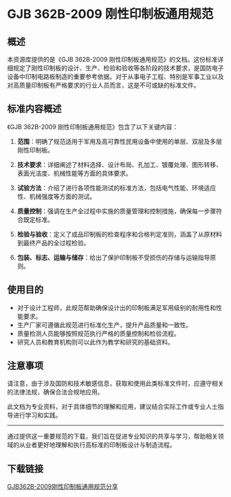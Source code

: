 # GJB 362B-2009 刚性印制板通用规范

## 概述

本资源库提供的是《GJB 362B-2009 刚性印制板通用规范》的文档。这份标准详细规定了刚性印制板的设计、生产、检验和验收等各阶段的技术要求，是国防电子设备中印制电路板制造的重要参考依据。对于从事电子工程、特别是军事工业以及对高质量印制板有严格要求的行业人员而言，这是不可或缺的标准文件。

## 标准内容概述

《GJB 362B-2009 刚性印制板通用规范》包含了以下关键内容：

1. **范围**：明确了规范适用于军用及高可靠性民用设备中使用的单层、双层及多层刚性印制板。
   
2. **技术要求**：详细阐述了材料选择、设计布局、孔加工、镀覆处理、图形转移、表面光洁度、机械性能等方面的具体要求。

3. **试验方法**：介绍了进行各项性能测试的标准方法，包括电气性能、环境适应性、机械强度等方面的测试。

4. **质量控制**：强调在生产全过程中实施的质量管理和控制措施，确保每一步骤符合既定标准。

5. **检验与验收**：定义了成品印制板的检查程序和合格判定准则，涵盖了从原材料到最终产品的全过程检验。

6. **包装、标志、运输与储存**：给出了保护印制板不受损伤的存储与运输指导原则。

## 使用目的

- 对于设计工程师，此规范帮助确保设计出的印制板满足军用级别的耐用性和性能要求。
- 生产厂家可遵循此规范进行标准化生产，提升产品质量和一致性。
- 质量检测人员能够按照规范执行严格的质量控制和检验流程。
- 研究人员和教育机构则可以此作为教学和研究的基础资料。

## 注意事项

请注意，由于涉及国防和技术敏感信息，获取和使用此类标准文件时，应遵守相关的法律法规，确保合法合规地应用。

此文档为专业资料，对于具体细节的理解和应用，建议结合实际工作或专业人士指导进行学习和实践。

---

通过提供这一重要规范的下载，我们旨在促进专业知识的共享与学习，帮助相关领域的从业者更好地理解和执行高标准的印制板设计与制造流程。

## 下载链接

[GJB362B-2009刚性印制板通用规范分享](https://pan.quark.cn/s/b8626f75b7c3)